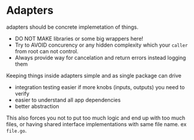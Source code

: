 # Adapters

adapters should be concrete implemetation of things.

- DO NOT MAKE libraries or some big wrappers here!
- Try to AVOID concurency or any hidden complexity which your `caller` from root can not control.
- Always provide way for cancelation and return errors instead logging them


Keeping things inside adapters simple and as single package can drive 
- integration testing easier if more knobs (inputs, outputs) you need to verify
- easier to understand all app dependencies
- better abstraction 

This also forces you not to put too much logic and end up with too much files, or 
having shared interface implementations with same file name. ex `file.go`. 